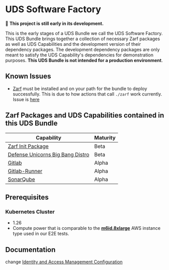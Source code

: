# UDS Software Factory

:construction: **This project is still early in its development.**

This is the early stages of a UDS Bundle we call the UDS Software Factory. This UDS Bundle brings together a collection of necessary Zarf packages as well as UDS Capabilities and the development version of their dependency packages. The development dependency packages are only meant to satisfy the UDS Capability's dependencies for demonstration purposes. **This UDS Bundle is not intended for a production environment**.

## Known Issues

- [Zarf](https://zarf.dev/) must be installed and on your path for the bundle to deploy successfully. This is due to how actions that call `./zarf` work currently. Issue is [here](https://github.com/defenseunicorns/uds-cli/issues/45)

## Zarf Packages and UDS Capabilities contained in this UDS Bundle

| Capability | Maturity |
|------------|----------|
| [Zarf Init Package](ghcr.io/defenseunicorns/packages/init) | Beta |
| [Defense Unicorns Big Bang Distro](https://github.com/defenseunicorns/uds-package-dubbd) | Beta |
| [Gitlab](https://github.com/defenseunicorns/uds-capability-gitlab) | Alpha |
| [Gitlab-Runner](https://github.com/defenseunicorns/uds-capability-gitlab-runner) | Alpha |
| [SonarQube](https://github.com/defenseunicorns/uds-capability-sonarqube) | Alpha |

## Prerequisites

### Kubernetes Cluster

- 1.26
- Compute power that is comparable to the **[m6id.8xlarge](https://aws.amazon.com/ec2/instance-types/#:~:text=Up%20to%2010-,m6id.8xlarge,-32)** AWS instance type used in our E2E tests.

## Documentation
change
[Identity and Access Management Configuration](doc/idam.md)
